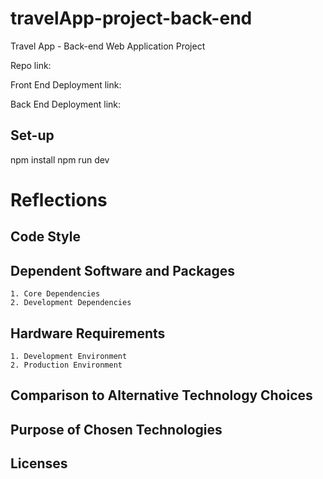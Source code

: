 # travelApp-project-back-end
Travel App - Back-end Web Application Project

Repo link: 

Front End Deployment link:

Back End Deployment link:

## Set-up 

npm install
npm run dev

# Reflections

## Code Style

## Dependent Software and Packages

    1. Core Dependencies
    2. Development Dependencies

## Hardware Requirements

    1. Development Environment
    2. Production Environment

## Comparison to Alternative Technology Choices

## Purpose of Chosen Technologies

## Licenses

